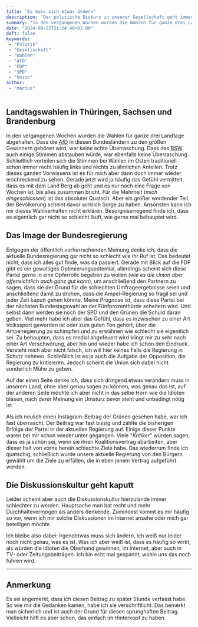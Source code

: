 ```yaml
---
title: "Es muss sich etwas ändern"
description: "Der politische Diskurs in unserer Gesellschaft geht immer weiter kaputt und es zeigt sich in fast allen Lebensbereichen."
summary: "In den vergangenen Wochen wurden die Wahlen für ganze drei Landtage abgehalten. Dass die AfD in diesen Bundesländern zu den großen Gewinnern gehören wird, war keine echte Überraschung. Dass das BSW auch einige Stimmen abstauben würde, war ebenfalls keine Überraschung. Schließlich verteilen sich die Stimmen bei Wahlen im Osten traditionell schon immer recht häufig links und rechts zu ähnlichen Anteilen. Trotz dieses ganzen Vorwissens ist es für mich aber dann doch immer wieder erschreckend zu sehen."
date: "2024-09-22T21:24:40+02:00"
daft: false
keywords:
 - "Politik"
 - "Gesellschaft"
 - "Wahlen"
 - "AfD"
 - "FDP"
 - "SPD"
 - "Union"
author:
 - "marius"
---
```


## Landtagswahlen in Thüringen, Sachsen und Brandenburg
In den vergangenen Wochen wurden die Wahlen für ganze drei Landtage
abgehalten. Dass die <abbr title="Alternative für Deutschland">AfD</abbr>
in diesen Bundesländern zu den großen Gewinnern gehören wird, war keine
echte Überraschung. Dass das <abbr title="Bündnis Sarah Wagenknecht">BSW</abbr>
auch einige Stimmen abstauben würde, war ebenfalls keine Überraschung.
Schließlich verteilen sich die Stimmen bei Wahlen im Osten traditionell
schon immer recht häufig links und rechts zu ähnlichen Anteilen. Trotz
dieses ganzen Vorwissens ist es für mich aber dann doch immer wieder
erschreckend zu sehen. Gerade jetzt wird ja häufig das Gefühl vermittelt,
dass es mit dem Land Berg ab geht und es nur noch eine Frage von Wochen ist,
bis alles zusammen bricht. Für die Mehrheit (_mich eingeschlossen_) ist das
absoluter Quatsch. Aber ein größer werdender Teil der Bevölkerung scheint
davor wirklich Sorge zu haben. Ansonsten kann ich mir dieses Wahlverhalten
nicht erklären. Besorgniserregend finde ich, dass es eigentlich gar nicht
so schlecht läuft, wie gerne mal behauptet wird.

## Das Image der Bundesregierung
Entgegen der öffentlich vorherrschenden Meinung denke ich, dass die
aktuelle Bundesregierung gar nicht so schlecht wie ihr Ruf ist. Das
bedeutet nicht, dass ich alles gut finde, was da passiert. Gerade
mit Blick auf die FDP gibt es ein gewaltiges Optimierungspotential,
allerdings scheint sich diese Partei gerne in eine Opferrolle begeben
zu wollen (_wie es die Union aber offensichtlich auch ganz gut kann_),
um anschließend den Partnern zu sagen, dass sie der Grund für die
schlechten Umfrageergebnisse seien und anschließend damit zu drohen,
dass die Ampel-Regierung so fragil sei und jeder Zeit kaputt gehen könnte.
Meine Prognose ist, dass diese Partei bei der nächsten Bundestagswahl
an der Fünfprozenthürde scheitern wird. Und selbst dann werden sie noch
der SPD und den Grünen die Schuld daran geben. Viel mehr habe ich aber
das Gefühl, dass es inzwischen zu einer Art Volkssport geworden ist oder
zum guten Ton gehört, über die Ampelregierung zu schimpfen und zu erwähnen
wie schlecht sie eigentlich sei. Zu behaupten, dass es medial angefeuert
wird klingt mir zu sehr nach einer Art Verschwörung, aber hin und wieder
habe ich schon den Eindruck. Versteht mich aber nicht falsch, ich will
hier keines Falls die Regierung in Schutz nehmen. Schließlich ist es ja
auch die Aufgabe der Opposition, die Regierung zu kritisieren. Jedoch
scheint die Union sich dabei nicht sonderlich Mühe zu geben.

Auf der einen Seite denke ich, dass sich dringend etwas verändern muss
in unserem Land, ohne aber genau sagen zu können, was genau das ist, auf
der anderen Seite möchte ich aber nicht in das selbe Horn wie die Idioten
blasen, nach derer Meinung ein Umsturz bevor steht und unbedingt nötig ist.

Als ich neulich einen Instagram-Beitrag der Grünen gesehen habe, war ich
fast überrascht. Der Beitrag war fast bissig und zählte die bisherigen
Erfolge der Partei in der aktuellen Regierung auf. Einige dieser Punkte
waren bei mir schon wieder unter gegangen. Viele "_Kritiker_" würden sagen,
dass es ja schön sei, wenn sie ihren Koalitionsvertrag abarbeiten, aber
dieser halt von vorne herein schlechte Ziele habe. Das wiederrum finde
ich quatschig, schließlich wurde unsere aktuelle Regierung von den Bürgern
gewählt um die Ziele zu erfüllen, die in eben jenem Vertrag aufgeführt
werden.

## Die Diskussionskultur geht kaputt
Leider scheint aber auch die Diskussionskultur hierzulande immer schlechter
zu werden. Hauptsache man hat recht und mehr Durchhaltevermögen als anders
denkende. Zumindest kommt es mir häufig so vor, wenn ich mir solche
Diskussionen im Internet ansehe oder mich gar beteiligen möchte.

Ich bleibe also dabei: Irgendetwas muss sich ändern, ich weiß nur leider
noch nicht genau, was es ist. Was ich aber weiß ist, dass es häufig so wirkt,
als würden die Idioten die Oberhand gewinnen, im Internet, aber auch in TV-
oder Zeitungsbeiträgen. Ich bin echt mal gespannt, wohin uns das noch führen
wird.

---
## Anmerkung
Es sei angemerkt, dass ich diesen Beitrag zu später Stunde verfasst habe.
So wie mir die Gedanken kamen, habe ich sie verschriftlicht. Das bemerkt
man sicherlich und ist auch der Grund für diesen sprunghaften Beitrag.
Vielleicht hilft es aber schon, das einfach im Hinterkopf zu haben.
